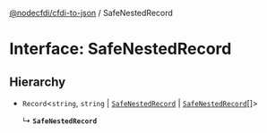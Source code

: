 [@nodecfdi/cfdi-to-json](../README.md) / SafeNestedRecord

# Interface: SafeNestedRecord

## Hierarchy

- `Record`<`string`, `string` \| [`SafeNestedRecord`](SafeNestedRecord.md) \| [`SafeNestedRecord`](SafeNestedRecord.md)[]\>

  ↳ **`SafeNestedRecord`**
